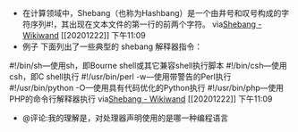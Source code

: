 - 在计算领域中，Shebang（也称为Hashbang）是一个由井号和叹号构成的字符序列#!，其出现在文本文件的第一行的前两个字符。
via[Shebang - Wikiwand](https://www.wikiwand.com/zh-hans/Shebang)
[[20201222]] 下午11:09
- 例子
下面列出了一些典型的 shebang 解释器指令：

#!/bin/sh—使用sh，即Bourne shell或其它兼容shell执行脚本
#!/bin/csh—使用csh，即C shell执行
#!/usr/bin/perl -w—使用带警告的Perl执行
#!/usr/bin/python -O—使用具有代码优化的Python执行
#!/usr/bin/php—使用PHP的命令行解释器执行
via[Shebang - Wikiwand](https://www.wikiwand.com/zh-hans/Shebang)
[[20201222]] 下午11:09
- @评论:我的理解是，对处理器声明使用的是哪一种编程语言
